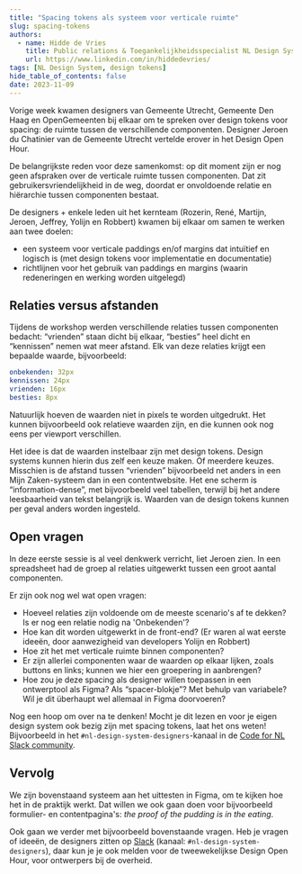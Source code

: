 ```yaml
---
title: "Spacing tokens als systeem voor verticale ruimte"
slug: spacing-tokens
authors:
  - name: Hidde de Vries
    title: Public relations & Toegankelijkheidsspecialist NL Design System
    url: https://www.linkedin.com/in/hiddedevries/
tags: [NL Design System, design tokens]
hide_table_of_contents: false
date: 2023-11-09
---
```


Vorige week kwamen designers van Gemeente Utrecht, Gemeente Den Haag en OpenGemeenten bij elkaar om te spreken over design tokens voor spacing: de ruimte tussen de verschillende componenten. Designer Jeroen du Chatinier van de Gemeente Utrecht vertelde erover in het Design Open Hour.

<!-- truncate -->

De belangrijkste reden voor deze samenkomst: op dit moment zijn er nog geen afspraken over de verticale ruimte tussen componenten. Dat zit gebruikersvriendelijkheid in de weg, doordat er onvoldoende relatie en hiërarchie tussen componenten bestaat.

De designers + enkele leden uit het kernteam (Rozerin, René, Martijn, Jeroen, Jeffrey, Yolijn en Robbert) kwamen bij elkaar om samen te werken aan twee doelen:

- een systeem voor verticale paddings en/of margins dat intuïtief en logisch is (met design tokens voor implementatie en documentatie)
- richtlijnen voor het gebruik van paddings en margins (waarin redeneringen en werking worden uitgelegd)

## Relaties versus afstanden

Tijdens de workshop werden verschillende relaties tussen componenten bedacht: “vrienden” staan dicht bij elkaar, “besties” heel dicht en “kennissen” nemen wat meer afstand. Elk van deze relaties krijgt een bepaalde waarde, bijvoorbeeld:

```yaml
onbekenden: 32px
kennissen: 24px
vrienden: 16px
besties: 8px
```

Natuurlijk hoeven de waarden niet in pixels te worden uitgedrukt. Het kunnen bijvoorbeeld ook relatieve waarden zijn, en die kunnen ook nog eens per viewport verschillen.

Het idee is dat de waarden instelbaar zijn met design tokens. Design systems kunnen hierin dus zelf een keuze maken. Of meerdere keuzes. Misschien is de afstand tussen “vrienden” bijvoorbeeld net anders in een Mijn Zaken-systeem dan in een contentwebsite. Het ene scherm is “information-dense”, met bijvoorbeeld veel tabellen, terwijl bij het andere leesbaarheid van tekst belangrijk is. Waarden van de design tokens kunnen per geval anders worden ingesteld.

## Open vragen

In deze eerste sessie is al veel denkwerk verricht, liet Jeroen zien. In een spreadsheet had de groep al relaties uitgewerkt tussen een groot aantal componenten.

Er zijn ook nog wel wat open vragen:

- Hoeveel relaties zijn voldoende om de meeste scenario's af te dekken? Is er nog een relatie nodig na 'Onbekenden'?
- Hoe kan dit worden uitgewerkt in de front-end? (Er waren al wat eerste ideeën, door aanwezigheid van developers Yolijn en Robbert)
- Hoe zit het met verticale ruimte binnen componenten?
- Er zijn allerlei componenten waar de waarden op elkaar lijken, zoals buttons en links; kunnen we hier een groepering in aanbrengen?
- Hoe zou je deze spacing als designer willen toepassen in een ontwerptool als Figma? Als “spacer-blokje”? Met behulp van variabele? Wil je dit überhaupt wel allemaal in Figma doorvoeren?

Nog een hoop om over na te denken! Mocht je dit lezen en voor je eigen design system ook bezig zijn met spacing tokens, laat het ons weten! Bijvoorbeeld in het `#nl-design-system-designers`-kanaal in de [Code for NL Slack community](https://praatmee.codefor.nl/).

## Vervolg

We zijn bovenstaand systeem aan het uittesten in Figma, om te kijken hoe het in de praktijk werkt. Dat willen we ook gaan doen voor bijvoorbeeld formulier- en contentpagina's: _the proof of the pudding is in the eating_.

Ook gaan we verder met bijvoorbeeld bovenstaande vragen. Heb je vragen of ideeën, de designers zitten op [Slack](https://praatmee.codefor.nl/) (kanaal: `#nl-design-system-designers`), daar kun je je ook melden voor de tweewekelijkse Design Open Hour, voor ontwerpers bij de overheid.
